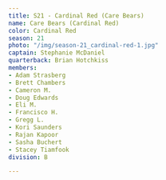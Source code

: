```yaml
---
title: S21 - Cardinal Red (Care Bears)
name: Care Bears (Cardinal Red)
color: Cardinal Red
season: 21
photo: "/img/season-21_cardinal-red-1.jpg"
captain: Stephanie McDaniel
quarterback: Brian Hotchkiss
members:
- Adam Strasberg
- Brett Chambers
- Cameron M.
- Doug Edwards
- Eli M.
- Francisco H.
- Gregg L.
- Kori Saunders
- Rajan Kapoor
- Sasha Buchert
- Stacey Tiamfook
division: B

---
```

